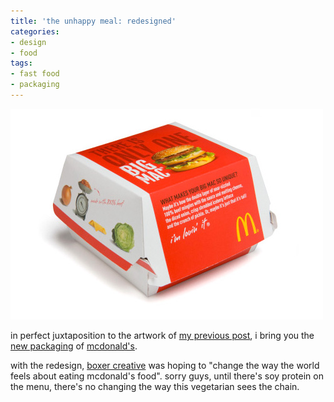 ```yaml
---
title: 'the unhappy meal: redesigned'
categories:
- design
- food
tags:
- fast food
- packaging
---
```


[![](12/bigmac.jpg)](http://www.thedieline.com/blog/2008/12/mcdonalds-new-p.html)


in perfect juxtaposition to the artwork of [my previous post](http://words.shannonethomas.com/2008/12/14/m-mararians-inky-dreadfuls.html), i bring you the [ new packaging](http://www.thedieline.com/blog/2008/12/mcdonalds-new-p.html) of [mcdonald's](http://www.mcdonalds.com/).

with the redesign, [boxer creative](http://www.boxercreative.co.uk/) was hoping to "change the way the world feels about eating mcdonald's food". sorry guys, until there's soy protein on the menu, there's no changing the way this vegetarian sees the chain.


